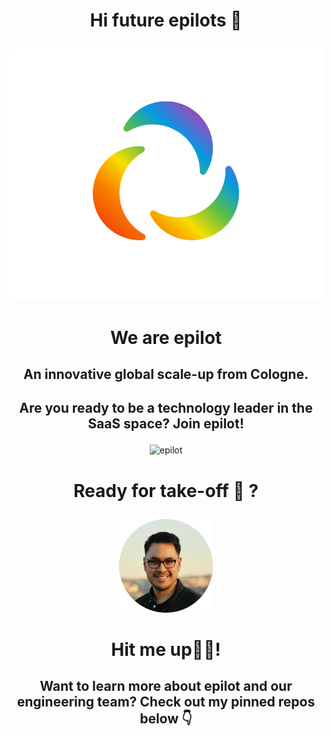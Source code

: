 # <p align="center">Hi future epilots 👋 </p>


<p align="center"><img alt="epilot" src="Design ohne Titel (5).png" width="600"></p>

# <p align="center">We are epilot</p>

## <p align="center">An innovative global scale-up from Cologne.</p>

## <p align="center"> Are you ready to be a technology leader in the SaaS space? Join epilot!</p>

<p align="center"><img alt="epilot" src="/epilot_gif .gif" width="600"></p>

# <p align="center">Ready for take-off 🚀 ?</p>

<p align="center"> <a href="https://www.linkedin.com/in/eterima/">
         <img alt="eka_the_epilot" src="https://github.com/eterima/eterima/blob/main/eka_.png?raw=true"
         width=150" height="150"> </a> </p>
                                
                                                                
# <p align="center"> Hit me up✌🏽! </p>

 

## <p align="center"> Want to learn more about epilot and our engineering team? Check out my pinned repos below 👇 </p>



<!--
**eterima/eterima** is a ✨ _special_ ✨ repository because its `README.md` (this file) appears on your GitHub profile.

Here are some ideas to get you started:

- 🔭 I’m currently working on ...
- 🌱 I’m currently learning ...
- 👯 I’m looking to collaborate on ...
- 🤔 I’m looking for help with ...
- 💬 Ask me about ...
- 📫 How to reach me: ...
- 😄 Pronouns: ...
- ⚡ Fun fact: ...
-->
